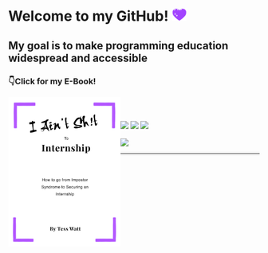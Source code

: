 # Welcome to my GitHub! <img src="https://raw.githubusercontent.com/Tess314/Tess314/master/heart.gif" width="30px">

## My goal is to make programming education widespread and accessible

### 👇Click for my E-Book!

[<img align="left" alt="Book" height="300px" src="https://raw.githubusercontent.com/Tess314/Tess314/master/cover.png"/>][Book]

<!--### Connect with me!-->

<!--[<img align="left" alt="YouTube" height="30px" src="https://raw.githubusercontent.com/Tess314/Tess314/master/youtube_logo.png"/>][YouTube]Subscribe-->

<!--[<img align="left" alt="Twitter" height="30px" src="https://raw.githubusercontent.com/Tess314/Tess314/master/twitter_logo.png"/>][Twitter]Follow-->

<!--[<img align="left" alt="LinkedIn" height="30px" src="https://raw.githubusercontent.com/Tess314/Tess314/master/linkedin_logo.png"/>][LinkedIn]Connect-->

<br />
<br />

[<img src="https://img.shields.io/badge/twitter-%231DA1F2.svg?&style=for-the-badge&logo=twitter&logoColor=white" />](https://twitter.com/TessWOfficial)
[<img src="https://img.shields.io/badge/linkedin-%230077B5.svg?&style=for-the-badge&logo=linkedin&logoColor=white" />](https://www.linkedin.com/in/tess-watt-4882941b3/)
[<img src="https://img.shields.io/youtube/channel/subscribers/UCGCR-PjumUZeuMc0zZOIZdA?style=social" />](https://www.youtube.com/c/techietessie)

<img align="center" src="https://github-readme-stats.vercel.app/api?username=Tess314&show_icons=true&line_height=27&count_private=true&title_color=8C52FF"/>

<!--<img src="https://activity-graph.herokuapp.com/graph?username=Tess314&theme=xcode" alt="Contribution Graph" align="center" />-->

<!-- <img align="center" src="https://github-readme-stats.vercel.app/api/top-langs/?username=Tess314&layout=compact&title_color=8C52FF"/> -->

------------------------
[Book]: https://app.gumroad.com/tesswatt
[YouTube]: https://www.youtube.com/c/techietessie

